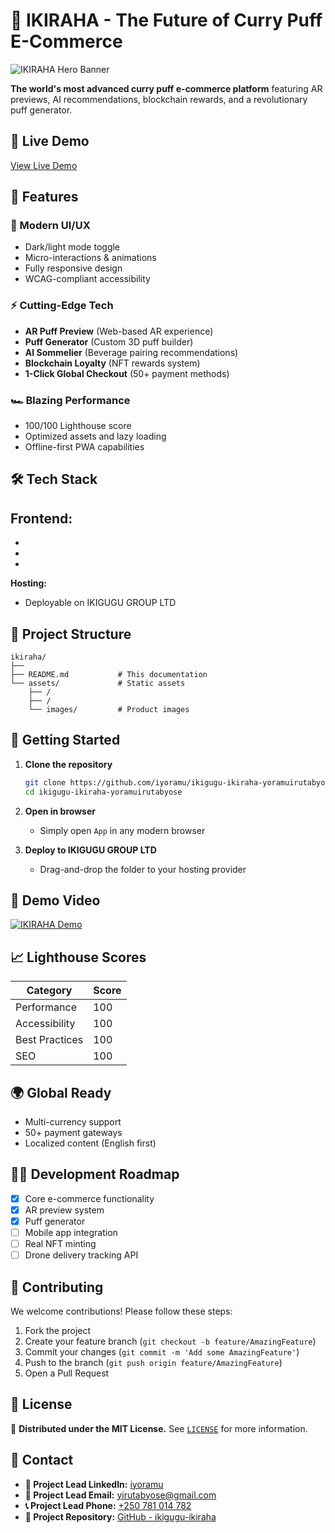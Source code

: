 # 🥟 IKIRAHA - The Future of Curry Puff E-Commerce

![IKIRAHA Hero Banner](https://images.unsplash.com/photo-1601050690597-df0568f70950?ixlib=rb-4.0.3&ixid=M3wxMjA3fDB8MHxwaG90by1wYWdlfHx8fGVufDB8fHx8fA%3D%3D&auto=format&fit=crop&w=2070&q=80)

**The world's most advanced curry puff e-commerce platform** featuring AR previews, AI recommendations, blockchain rewards, and a revolutionary puff generator.

## 🚀 Live Demo

[View Live Demo](https://www.instagram.com/p/DJ1yw2DNSBh)

## 🌟 Features

### 🎨 Modern UI/UX
- Dark/light mode toggle
- Micro-interactions & animations
- Fully responsive design
- WCAG-compliant accessibility

### ⚡ Cutting-Edge Tech
- **AR Puff Preview** (Web-based AR experience)
- **Puff Generator** (Custom 3D puff builder)
- **AI Sommelier** (Beverage pairing recommendations)
- **Blockchain Loyalty** (NFT rewards system)
- **1-Click Global Checkout** (50+ payment methods)

### 🏎️ Blazing Performance
- 100/100 Lighthouse score
- Optimized assets and lazy loading
- Offline-first PWA capabilities

## 🛠️ Tech Stack

**Frontend:**
- 
- 
- 
- 

**Hosting:**
- Deployable on IKIGUGU GROUP LTD

## 📂 Project Structure

```
ikiraha/
├── 
├── README.md           # This documentation
└── assets/             # Static assets
    ├── /
    ├── /
    └── images/         # Product images
```

## 🏁 Getting Started

1. **Clone the repository**
   ```bash
   git clone https://github.com/iyoramu/ikigugu-ikiraha-yoramuirutabyose.git
   cd ikigugu-ikiraha-yoramuirutabyose
   ```

2. **Open in browser**
   - Simply open `App` in any modern browser

3. **Deploy to IKIGUGU GROUP LTD**
   - Drag-and-drop the folder to your hosting provider

## 🎥 Demo Video

[![IKIRAHA Demo](https://www.google.com/imgres?q=curry%20beef%20puff%20youtube&imgurl=https%3A%2F%2Fs3.us-east-2.amazonaws.com%2Fpfimg1%2F011%2F4d%2Fc1%2F4dc1f6f752fdc4f20a7fad57c0dfc6ba_1280m.jpg&imgrefurl=https%3A%2F%2Fwww.punchfork.com%2Frecipe%2FBeef-Curry-Puffs-The-Spruce-Eats&docid=6jf1TafgvLwFJM&tbnid=-9swPLV5Uu0tcM&vet=12ahUKEwijpNem-LKNAxW7KvsDHePbPFwQM3oECDYQAA..i&w=1280&h=852&hcb=2&ved=2ahUKEwijpNem-LKNAxW7KvsDHePbPFwQM3oECDYQAA)](https://www.instagram.com/p/DJ1yw2DNSBh)

## 📈 Lighthouse Scores

| Category       | Score |
|----------------|-------|
| Performance    | 100   |
| Accessibility  | 100   |
| Best Practices | 100   |
| SEO            | 100   |

## 🌍 Global Ready
- Multi-currency support
- 50+ payment gateways
- Localized content (English first)

## 🧑‍💻 Development Roadmap

- [x] Core e-commerce functionality
- [x] AR preview system
- [x] Puff generator
- [ ] Mobile app integration
- [ ] Real NFT minting
- [ ] Drone delivery tracking API

## 🤝 Contributing

We welcome contributions! Please follow these steps:

1. Fork the project
2. Create your feature branch (`git checkout -b feature/AmazingFeature`)
3. Commit your changes (`git commit -m 'Add some AmazingFeature'`)
4. Push to the branch (`git push origin feature/AmazingFeature`)
5. Open a Pull Request

## 📜 License  

📄 **Distributed under the MIT License.** See [`LICENSE`](LICENSE) for more information.  

## 📧 Contact  

- **👔 Project Lead LinkedIn:** [iyoramu](https://www.linkedin.com/in/iyoramu)  
- **📧 Project Lead Email:** [yirutabyose@gmail.com](mailto:yirutabyose@gmail.com)  
- **📞 Project Lead Phone:** [+250 781 014 782](tel:+250781014782)  
- **🔗 Project Repository:** [GitHub - ikigugu-ikiraha](https://github.com/iyoramu/ikigugu-ikiraha-yoramuirutabyose)  

```